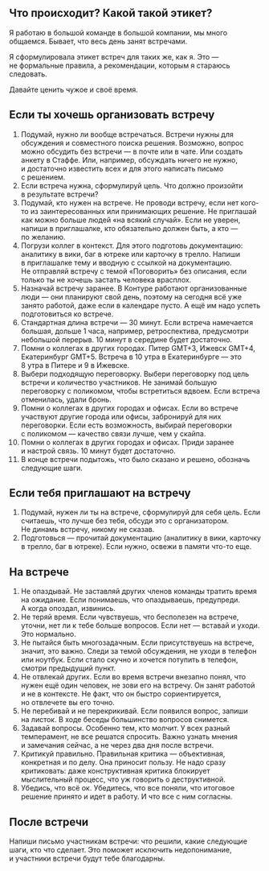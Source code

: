 ## Что происходит? Какой такой этикет?
Я работаю в большой команде в большой компании, мы много общаемся. Бывает, что весь день занят встречами.

Я сформулировала этикет встреч для таких же, как я. Это — не формальные правила, а рекомендации, которым я стараюсь следовать. 

Давайте ценить чужое и своё время.

## Если ты хочешь организовать встречу
1. Подумай, нужно ли вообще встречаться. Встречи нужны для обсуждения и совместного поиска решения. Возможно, вопрос можно обсудить без встречи — в почте или в чате. Или создать анкету в Стаффе. Или, например, обсуждать ничего не нужно, и достаточно известить всех и для этого написать письмо с решением.
2. Если встреча нужна, сформулируй цель. Что должно произойти в результате встречи?
3. Подумай, кто нужен на встрече. Не проводи встречу, если нет кого-то из заинтересованных или принимающих решение. Не приглашай как можно больше людей «на всякий случай». Если не уверен, напиши в приглашалке, кто обязательно должен быть, а кто — по желанию.
4. Погрузи коллег в контекст. Для этого подготовь документацию: аналитику в вики, баг в ютреке или карточку в трелло. Напиши в приглашалке тему и вводную с ссылкой на документацию. Не отправляй встречу с темой «Поговорить» без описания, если только ты не хочешь застать человека врасплох.
5. Назначай встречу заранее. В Контуре работают организованные люди — они планируют свой день, поэтому на сегодня всё уже занято работой, даже если в календаре пусто. А ещё им надо успеть подготовиться ко встрече.
6. Стандартная длина встречи — 30 минут. Если встреча намечается большая, дольше 1 часа, например, ретроспектива, предусмотри небольшой перерыв. 10 минут в середине будет достаточно.
7. Помни о коллегах в других городах. Питер GMT+3, Ижевск GMT+4, Екатеринбург GMT+5. Встреча в 10 утра в Екатеринбурге — это 8 утра в Питере и 9 в Ижевске.
8. Выбери подходящую переговорку. Выбери переговорку под цель встречи и количество участников. Не занимай большую переговорку с поликомом, чтобы встретиться вдвоем. Если встреча отменилась, удали бронь.
9. Помни о коллегах в других городах и офисах. Если во встрече участвуют другие города или офисы, забронируй для них переговорки. Если есть возможность, выбирай переговорки с поликомом — качество связи лучше, чем у скайпа. 
10. Помни о коллегах в других городах и офисах. Приди заранее и настрой связь. 10 минут будет достаточно.
11. В конце встречи подытожь, что было сказано и решено, обозначь следующие шаги.

## Если тебя приглашают на встречу
1. Подумай, нужен ли ты на встрече, сформулируй для себя цель. Если считаешь, что лучше без тебя, обсуди это с организатором. Не динамь встречу, никому не сказав.
2. Подготовься — прочитай документацию (аналитику в вики, карточку в трелло, баг в ютреке). Если нужно, освежи в памяти что-то еще.

## На встрече
1. Не опаздывай. Не заставляй других членов команды тратить время на ожидание. Если понимаешь, что опаздываешь, предупреди. А когда опоздал, извинись.
2. Не теряй время. Если чувствуешь, что бесполезен на встрече, уточни, нет ли к тебе больше вопросов. Если нет — вставай и уходи. Это нормально.
3. Не пытайся быть многозадачным. Если присутствуешь на встрече, значит, это важно. Следи за темой обсуждения, не уходи в телефон или ноутбук. Если стало скучно и хочется потупить в телефон, смотри предыдущий пункт.
4. Не отвлекай других. Если во время встречи внезапно понял, что нужен ещё один человек, не зови его на встречу. Он занят работой и не в контексте. Не факт, что он быстро сориентируется, но отвлечете вы его точно.
5. Не перебивай и не перекрикивай. Если появился вопрос, запиши на листок. В ходе беседы большинство вопросов снимется.
6. Задавай вопросы. Особенно тем, кто молчит. У всех разный темперамент, не все решатся спросить. Важно узнать мнения и замечания сейчас, а не через два дня после встречи.
7. Критикуй правильно. Правильная критика — объективная, конкретная и по делу. Она приносит пользу. Не надо сразу критиковать: даже конструктивная критика блокирует мыслительный процесс, что уж говорить о деструктивной. 
8. Убедись, что всё ок. Убедитесь, что все поняли, что итоговое решение принято и идет в работу. И что все с ним согласны.

## После встречи
Напиши письмо участникам встречи: что решили, какие следующие шаги, кто что сделает. Это поможет исключить недопонимание, и участники встречи будут тебе благодарны.
